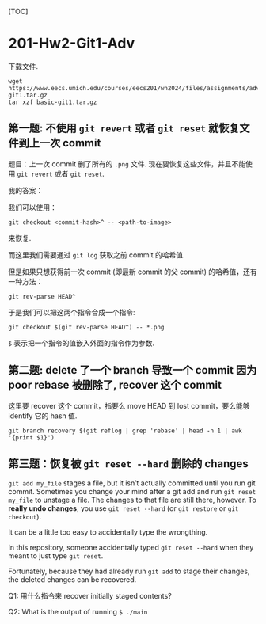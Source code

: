 [TOC]

# 201-Hw2-Git1-Adv

下载文件.

```shell
wget https://www.eecs.umich.edu/courses/eecs201/wn2024/files/assignments/adv-git1.tar.gz
tar xzf basic-git1.tar.gz
```

## 第一题: 不使用 `git revert` 或者 `git reset` 就恢复文件到上一次 commit

题目：上一次 commit 删了所有的 `.png` 文件. 现在要恢复这些文件，并且不能使用 `git revert` 或者 `git reset`.

我的答案：

我们可以使用：

```shell
git checkout <commit-hash>^ -- <path-to-image>
```

来恢复.

而这里我们需要通过 `git log` 获取之前 commit 的哈希值.

但是如果只想获得前一次 commit (即最新 commit 的父 commit) 的哈希值，还有一种方法：

```shell
git rev-parse HEAD^
```

于是我们可以把这两个指令合成一个指令:

```shell
git checkout $(git rev-parse HEAD^) -- *.png
```

`$` 表示把一个指令的值嵌入外面的指令作为参数.

## 第二题: delete 了一个 branch 导致一个 commit 因为 poor rebase 被删除了, recover 这个 commit

这里要 recover 这个 commit，指要么 move HEAD 到 lost commit，要么能够 identify 它的 hash 值.

```shell
git branch recovery $(git reflog | grep 'rebase' | head -n 1 | awk '{print $1}')
```





## 第三题：恢复被 `git reset --hard` 删除的 changes

`git add my_file` stages a file, but it isn’t actually committed until you run git commit.
Sometimes you change your mind after a git add and run `git reset my_file` to unstage a file. The changes to that file are still there, however. To **really undo changes**, you use `git reset --hard` (or `git restore` or `git checkout`).

It can be a little too easy to accidentally type the wrongthing. 

In this repository, someone accidentally typed `git reset --hard` when they meant to just type `git reset`.

Fortunately, because they had already run `git add` to stage their changes, the deleted changes can be recovered.

Q1: 用什么指令来 recover initially staged contents?



Q2: What is the output of running `$ ./main`
